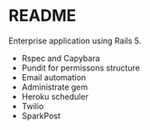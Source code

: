# README

Enterprise application using Rails 5.

- Rspec and Capybara
- Pundit for permissons structure
- Email automation
- Administrate gem
- Heroku scheduler
- Twilio
- SparkPost

